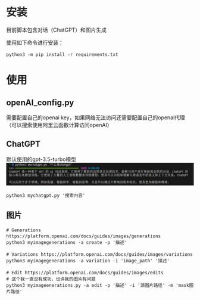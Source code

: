 # 安装
目前脚本包含对话（ChatGPT）和图片生成

使用如下命令进行安装：

    python3 -m pip install -r requirements.txt

# 使用
## openAI_config.py
需要配置自己的openai key，如果网络无法访问还需要配置自己的openai代理（可以搜索使用阿里云函数计算访问openAI）

## ChatGPT
默认使用的gpt-3.5-turbo模型
![ChatGPT](image/chatgpt.png)

    python3 mychatgpt.py '搜索内容'

## 图片

    # Generations https://platform.openai.com/docs/guides/images/generations
    python3 myimagegenerations -a create -p '描述' 

    # Variations https://platform.openai.com/docs/guides/images/variations
    python3 myimagegenerations -a variation -i 'image_path' '描述'

    # Edit https://platform.openai.com/docs/guides/images/edits
    # 这个我一直没有成功，也许我的图片有问题
    python3 myimageenerations.py -a edit -p '描述' -i '源图片路径' -m 'mask图片路径'